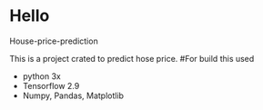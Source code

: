 # Hello  
House-price-prediction

This is a project crated to predict hose price.
#For build this used 
   * python 3x
   * Tensorflow 2.9
   * Numpy, Pandas, Matplotlib
